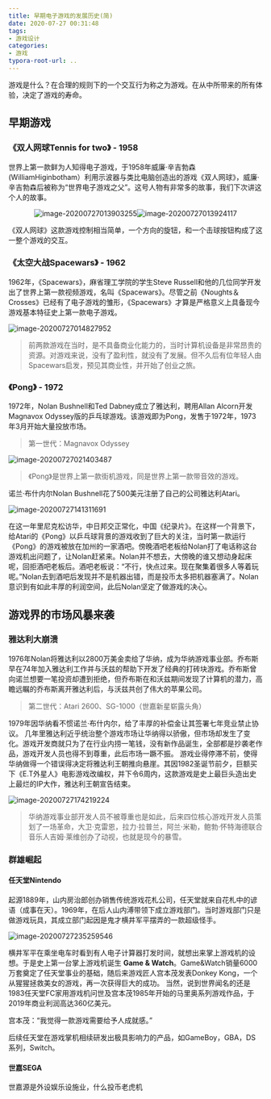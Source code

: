 ```yaml
---
title: 早期电子游戏的发展历史(简)
date: 2020-07-27 00:31:48
tags: 
- 游戏设计
categories: 
- 游戏
typora-root-url: ..
---
```


游戏是什么？在合理的规则下的一个交互行为称之为游戏。在从中所带来的所有体验，决定了游戏的寿命。

## 早期游戏

### 《双人网球Tennis for two》 - 1958


世界上第一款鲜为人知得电子游戏，于1958年威廉·辛吉勃森(WilliamHiginbotham）利用示波器与类比电脑创造出的游戏《双人网球》，威廉·辛吉勃森后被称为“世界电子游戏之父”。这号人物有非常多的故事，我们下次讲这个人的故事。

<div style="display:flex;justify-content: center;">
    <img src="/images/game-history/image-20200727013903255.png" alt="image-20200727013903255" />
    <img src="/images/game-history/image-20200727013924117.png" alt="image-20200727013924117" />
</div>

《双人网球》这款游戏控制相当简单，一个方向的旋钮，和一个击球按钮构成了这一整个游戏的交互。

### 《太空大战Spacewars》 - 1962

1962年，《Spacewars》，麻省理工学院的学生Steve Russell和他的几位同学开发出了世界上第一款视频游戏，名叫《Spacewars》。尽管之前《Noughts＆Crosses》已经有了电子游戏的雏形，《Spacewars》才算是严格意义上具备现今游戏基本特征史上第一款电子游戏。

![image-20200727014827952](/images/game-history/image-20200727014827952.png)

> 前两款游戏在当时，是不具备商业化能力的，当时计算机设备是非常昂贵的资源。对游戏来说，没有了盈利性，就没有了发展。但不久后有位年轻人由Spacewars启发，预见其商业性，并开始了创业之旅。

### 《Pong》 - 1972

1972年，Nolan Bushnell和Ted Dabney成立了雅达利，聘用Allan Alcorn开发Magnavox Odyssey版的乒乓球游戏。该游戏即为Pong，发售于1972年，1973年3月开始大量投放市场。

> 第一世代：Magnavox Odyssey

![image-20200727021403487](/images/game-history/image-20200727021403487.png)

> 《Pong》是世界上第一款街机游戏，同是世界上第一款带音效的游戏。

诺兰·布什内尔Nolan Bushnell花了500美元注册了自己的公司雅达利Atari。

![image-20200727141311691](/images/game-history/image-20200727141311691.png)

在这一年里尼克松访华，中日邦交正常化，中国《纪录片》。在这样一个背景下，给Atari的《Pong》以乒乓球背景的游戏收到了巨大的关注，当时第一款运行《Pong》的游戏被放在加州的一家酒吧。傍晚酒吧老板给Nolan打了电话称这台游戏机出问题了，让Nolan赶紧来。Nolan并不想去，大傍晚的谁又想动身起床呢，回拒酒吧老板后。酒吧老板说：“不行，快点过来。现在聚集着很多人等着玩呢。”Nolan去到酒吧后发现并不是机器出错，而是投币太多把机器塞满了。Nolan意识到有如此丰厚的利润空间，此后Nolan坚定了做游戏的决心。

## 游戏界的市场风暴来袭

### 雅达利大崩溃

1976年Nolan将雅达利以2800万美金卖给了华纳，成为华纳游戏事业部。乔布斯早在74年加入雅达利工作并与沃兹的帮助下开发了经典的打砖块游戏。乔布斯曾向诺兰想要一笔投资却遭到拒绝，但乔布斯在和沃兹期间发现了计算机的潜力，高瞻远瞩的乔布斯离开雅达利后，与沃兹共创了伟大的苹果公司。

> 第二世代：Atari 2600、SG-1000（世嘉新星崭露头角）

1979年因华纳看不惯诺兰·布什内尔，给了丰厚的补偿金让其签署七年竞业禁止协议。
几年里雅达利近乎统治整个游戏市场让华纳得以骄傲，但市场却发生了变化。游戏开发商就只为了在行业内捞一笔钱，没有新作品诞生，全部都是抄袭老作品，游戏开发人员也得不到尊重，此后市场一蹶不振。
游戏业得停滞不前，使得华纳做得一个错误得决定将雅达利王朝推向悬崖。其因1982圣诞节前夕，巨额买下《E.T外星人》电影游戏改编权，并下令6周内，这款游戏是史上最巨头造出史上最烂的IP大作，雅达利王朝宣告结束。

![image-20200727174219224](/images/game-history/image-20200727174219224.png)

> 华纳游戏事业部开发人员不被尊重也是如此，后来四位核心游戏开发人员策划了一场革命，大卫·克雷恩，拉力·拉普兰，阿兰·米勒，鲍勃·怀特海德联合音乐人吉姆·莱维创办了动视，也就是现今的暴雪。

### 群雄崛起

#### 任天堂Nintendo

起源1889年，山内房治郎创办销售传统游戏花札公司，任天堂就来自花札中的谚语（成事在天）。1969年，在后人山内溥带领下成立游戏部门。当时游戏部门只是做游戏玩具，其成立部门起因是鬼才横井军平摆弄的一款超级怪手。

![image-20200727235259546](/images/game-history/image-20200727235259546.png)

横井军平在乘坐电车时看到有人电子计算器打发时间，就想出来掌上游戏机的设想。于是史上第一台掌上游戏机诞生 **Game & Watch**。Game&Watch销量6000万套奠定了任天堂事业的基础，随后来游戏匠人宫本茂发表Donkey Kong，一个从猩猩拯救美女的游戏，再一次获得巨大的成功。
当然，说到世界闻名的还是1983任天堂FC家用游戏机问世及宫本茂1985年开始的马里奥系列游戏作品，于2019年商业利润高达360亿美元。

宫本茂：“我觉得一款游戏需要给予人成就感。”

后续任天堂在游戏掌机相续研发出极具影响力的产品，如GameBoy，GBA，DS系列，Switch。

#### 世嘉SEGA

世嘉源是外设娱乐设施业，什么投币老虎机

